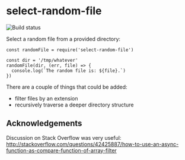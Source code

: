 select-random-file
==================

![Build status](https://github.com/github/jfix/npm-random-file/workflows/test.yml/badge.svg)

Select a random file from a provided directory:

```
const randomFile = require('select-random-file')

const dir = '/tmp/whatever'
randomFile(dir, (err, file) => {
  console.log(`The random file is: ${file}.`)
})
```

There are a couple of things that could be added:

* filter files by an extension
* recursively traverse a deeper directory structure

Acknowledgements
----------------

Discussion on Stack Overflow was very useful: http://stackoverflow.com/questions/42425887/how-to-use-an-async-function-as-compare-function-of-array-filter
